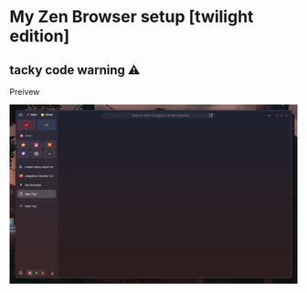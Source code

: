 # My Zen Browser setup [twilight edition]
## tacky code warning ⚠️

Preivew

![Preview](preview.png)
